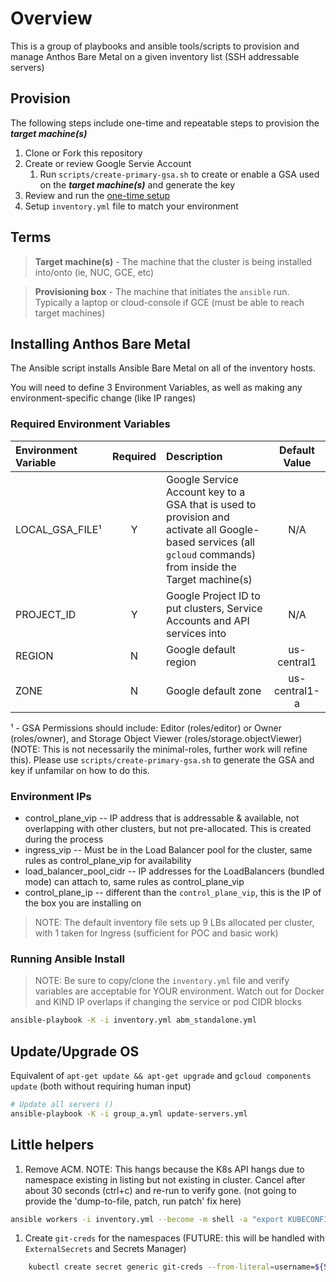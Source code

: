 # Overview

This is a group of playbooks and ansible tools/scripts to provision and manage Anthos Bare Metal on a given inventory list (SSH addressable servers)

## Provision

The following steps include one-time and repeatable steps to provision the ***target machine(s)***

1. Clone or Fork this repository
1. Create or review Google Servie Account
    1. Run `scripts/create-primary-gsa.sh` to create or enable a GSA used on the ***target machine(s)*** and generate the key
1. Review and run the [one-time setup](docs/ONE_TIME_SETUP.md)
1. Setup `inventory.yml` file to match your environment

## Terms

> **Target machine(s)** - The machine that the cluster is being installed into/onto (ie, NUC, GCE, etc)

> **Provisioning box** - The machine that initiates the `ansible` run. Typically a laptop or cloud-console if GCE (must be able to reach target machines)


## Installing Anthos Bare Metal

The Ansible script installs Ansible Bare Metal on all of the inventory hosts.

You will need to define 3 Environment Variables, as well as making any environment-specific change (like IP ranges)

### Required Environment Variables

| Environment Variable | Required | Description | Default Value |
|:---------------------|:--------:|:------------|:-------------:|
| LOCAL_GSA_FILE¹      |  Y       |  Google Service Account key to a GSA that is used to provision and activate all Google-based services (all `gcloud` commands) from inside the Target machine(s) | N/A |
| PROJECT_ID           |  Y       |  Google Project ID to put clusters, Service Accounts and API services into | N/A |
| REGION               |  N       |  Google default region | us-central1 |
| ZONE                 |  N       |  Google default zone | us-central1-a |

¹ - GSA Permissions should include: Editor (roles/editor) or Owner (roles/owner), and Storage Object Viewer (roles/storage.objectViewer) (NOTE: This is not necessarily the minimal-roles, further work will refine this). Please use `scripts/create-primary-gsa.sh` to generate the GSA and key if unfamilar on how to do this.

### Environment IPs

* control_plane_vip -- IP address that is addressable & available, not overlapping with other clusters, but not pre-allocated. This is created during the process
* ingress_vip -- Must be in the Load Balancer pool for the cluster, same rules as control_plane_vip for availability
* load_balancer_pool_cidr -- IP addresses for the LoadBalancers (bundled mode) can attach to, same rules as control_plane_vip
* control_plane_ip -- different than the `control_plane_vip`, this is the IP of the box you are installing on

> NOTE: The default inventory file sets up 9 LBs allocated per cluster, with 1 taken for Ingress (sufficient for POC and basic work)

### Running Ansible Install

> NOTE: Be sure to copy/clone the `inventory.yml` file and verify variables are acceptable for YOUR environment. Watch out for Docker and KIND IP overlaps if changing the service or pod CIDR blocks

```bash
ansible-playbook -K -i inventory.yml abm_standalone.yml
```

## Update/Upgrade OS

Equivalent of `apt-get update && apt-get upgrade` and `gcloud components update` (both without requiring human input)

```bash
# Update all servers ()
ansible-playbook -K -i group_a.yml update-servers.yml
```


## Little helpers

1. Remove ACM. NOTE: This hangs because the K8s API hangs due to namespace existing in listing but not existing in cluster. Cancel after about 30 seconds (ctrl+c) and re-run to verify gone. (not going to provide the 'dump-to-file, patch, run patch' fix here)

```bash
ansible workers -i inventory.yml --become -m shell -a "export KUBECONFIG=/var/kubeconfig/kubeconfig && kubectl delete -f /var/acm-configs/config-management-operator.yaml" -K
```

1. Create `git-creds` for the namespaces (FUTURE: this will be handled with `ExternalSecrets` and Secrets Manager)

```bash
    kubectl create secret generic git-creds --from-literal=username=${SCM_TOKEN_USER} --from-literal=token=${SCM_TOKEN_TOKEN} --namspace="xyz" # xyz = namespace
```